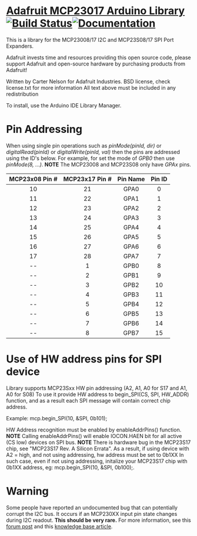 # [Adafruit MCP23017 Arduino Library](https://github.com/adafruit/Adafruit-MCP23017-Arduino-Library) [![Build Status](https://github.com/adafruit/Adafruit-MCP23017-Arduino-Library/workflows/Arduino%20Library%20CI/badge.svg)](https://github.com/adafruit/Adafruit-MCP23017-Arduino-Library/actions)[![Documentation](https://github.com/adafruit/ci-arduino/blob/master/assets/doxygen_badge.svg)](http://adafruit.github.io/Adafruit-MCP23017-Arduino-Library/html/index.html)

This is a library for the MCP23008/17 I2C and MCP23S08/17 SPI Port Expanders.

Adafruit invests time and resources providing this open source code,
please support Adafruit and open-source hardware by purchasing
products from Adafruit!

Written by Carter Nelson for Adafruit Industries.
BSD license, check license.txt for more information
All text above must be included in any redistribution

To install, use the Arduino IDE Library Manager.

# Pin Addressing

When using single pin operations such as _pinMode(pinId, dir)_ or _digitalRead(pinId)_  or _digitalWrite(pinId, val)_ then the pins are addressed using the ID's below. For example, for set the mode of _GPB0_ then use _pinMode(8, ...)_. **NOTE** The MCP23008 and MCP23S08 only have _GPAx_ pins.

| MCP23x08 Pin # | MCP23x17 Pin # | Pin Name | Pin ID |
| :------------: | :------------: | :------: | :----: |
|       10       |       21       |   GPA0   |   0    |
|       11       |       22       |   GPA1   |   1    |
|       12       |       23       |   GPA2   |   2    |
|       13       |       24       |   GPA3   |   3    |
|       14       |       25       |   GPA4   |   4    |
|       15       |       26       |   GPA5   |   5    |
|       16       |       27       |   GPA6   |   6    |
|       17       |       28       |   GPA7   |   7    |
|       --       |       1        |   GPB0   |   8    |
|       --       |       2        |   GPB1   |   9    |
|       --       |       3        |   GPB2   |   10   |
|       --       |       4        |   GPB3   |   11   |
|       --       |       5        |   GPB4   |   12   |
|       --       |       6        |   GPB5   |   13   |
|       --       |       7        |   GPB6   |   14   |
|       --       |       8        |   GPB7   |   15   |

# Use of HW address pins for SPI device

Library supports MCP23Sxx HW pin addressing (A2, A1, A0 for S17 and A1, A0 for S08)
To use it provide HW address to begin_SPI(CS, SPI, HW_ADDR) function, and as a result each SPI message will contain correct chip address.

Example:
mcp.begin_SPI(10, &SPI, 0b101);

HW Address recognition must be enabled by enableAddrPins() function. **NOTE** Calling enableAddrPins() will enable IOCON.HAEN bit for all active (CS low) devices on SPI bus.
**NOTE**
There is hardware bug in the MCP23S17 chip, see "MCP23S17 Rev. A Silicon Errata".
As a result, if using device with A2 = high, and not using addressing, hw address must be set to 0b1XX
In such case, even if not using addressing, initalize your MCP23S17 chip with 0b1XX address, eg: mcp.begin_SPI(10, &SPI, 0b100);.

# Warning

Some people have reported an undocumented bug that can potentially corrupt the I2C bus.
It occurs if an MCP230XX input pin state changes during I2C readout. **This should be very rare.** For more information, see this [forum post](https://www.microchip.com/forums/m646539.aspx) and this [knowledge base article](https://microchipsupport.force.com/s/article/On-MCP23008-MCP23017-SDA-line-change-when-GPIO7-input-change>).
